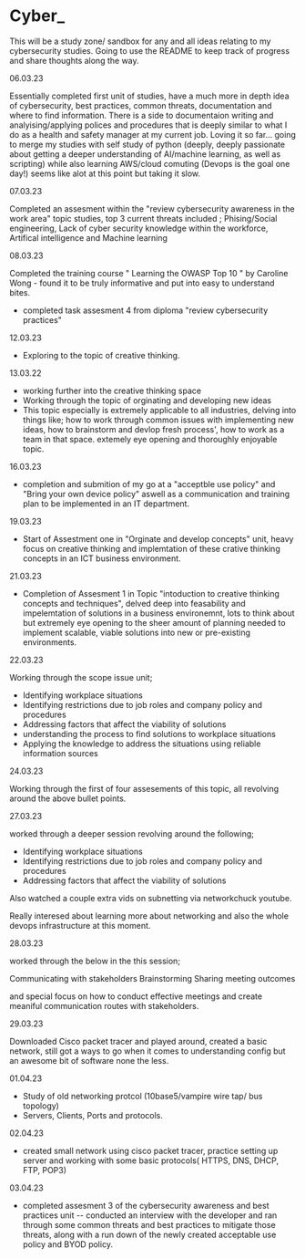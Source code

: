# Cyber_


This will be a study zone/ sandbox for any and all ideas relating to my cybersecurity studies. Going to use the README to keep track of progress and share thoughts along the way. 

06.03.23 

Essentially completed first unit of studies, have a much more in depth idea of cybersecurity, best practices, common threats, documentation and where to find information. There is a side to documentaion writing and analyising/applying polices and procedures that is deeply similar to what I do as a health and safety manager at my current job. Loving it so far... going to merge my studies with self study of python (deeply, deeply passionate about getting a deeper understanding of AI/machine learning, as well as scripting) while also learning AWS/cloud comuting (Devops is the goal one day!) seems like alot at this point but taking it slow. 

07.03.23

Completed an assesment within the "review cybersecurity awareness in the work area" topic studies, top 3 current threats included ; Phising/Social engineering, Lack of cyber security knowledge within the workforce, Artifical intelligence and Machine learning


08.03.23

Completed the training course " Learning the OWASP Top 10 " by Caroline Wong - found it to be truly informative and put into easy to understand bites. 
- completed task assesment 4 from diploma "review cybersecurity practices" 


12.03.23
- Exploring to the topic of creative thinking.

13.03.22
- working further into the creative thinking space
- Working through the topic of orginating and developing new ideas
- This topic especially is extremely applicable to all industries, delving into things like; how to work through common issues with implementing new ideas, how to brainstorm and devlop fresh process', how to work as a team in that space. extemely eye opening and thoroughly enjoyable topic.


16.03.23
- completion and submition of my go at a "acceptble use policy" and "Bring your own device policy" aswell as a communication and training plan to be implemented in an IT department. 

19.03.23
- Start of Assestment one in "Orginate and develop concepts" unit, heavy focus on creative thinking and implemtation of these crative thinking concepts in an ICT business environment.

21.03.23
- Completion of Assesment 1 in Topic "intoduction to creative thinking concepts and techniques", delved deep into feasability and impelemtation of solutions in a business environemnt, lots to think about but extremely eye opening to the sheer amount of planning needed to implement scalable, viable solutions into new or pre-existing environments.


22.03.23

Working through the scope issue unit; 

- Identifying workplace situations
- Identifying restrictions due to job roles and company policy and procedures
- Addressing factors that affect the viability of solutions
- understanding the process to find solutions to workplace situations
- Applying the knowledge to address the situations using reliable information sources

24.03.23

Working through the first of four assesements of this topic, all revolving around the above bullet points. 

27.03.23

worked through a deeper session revolving around the following; 
- Identifying workplace situations
- Identifying restrictions due to job roles and company policy and procedures
- Addressing factors that affect the viability of solutions

Also watched a couple extra vids on subnetting via networkchuck youtube. 

Really interesed about learning more about networking and also the whole devops infrastructure at this moment. 


28.03.23

worked through the below in the this session; 

  Communicating with stakeholders
  Brainstorming
  Sharing meeting outcomes
  
  and special focus on how to conduct effective meetings and create meaniful communication routes with stakeholders.


29.03.23

Downloaded Cisco packet tracer and played around, created a basic network, still got a ways to go when it comes to understanding config but an awesome bit of software none the less.

01.04.23
- Study of old networking protcol (10base5/vampire wire tap/ bus topology) 
- Servers, Clients, Ports and protocols.


02.04.23
- created small network using cisco packet tracer, practice setting up server and working with some basic protocols( HTTPS, DNS, DHCP, FTP, POP3)


03.04.23
- completed assesment 3 of the cybersecurity awareness and best practices unit -- conducted an interview with the developer and ran through some common threats and best practices to mitigate those threats, along with a run down of the newly created acceptable use policy and BYOD policy.
